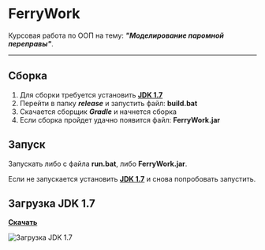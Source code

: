 FerryWork
=========

Курсовая работа по ООП на тему: _**"Моделирование паромной переправы"**_.
***

## Сборка
1. Для сборки требуется установить **[JDK 1.7](https://github.com/phpusr/BusStop/tree/ferry#-jdk-17)**
2. Перейти в папку _**release**_ и запустить файл: **build.bat**
3. Скачается сборщик _**Gradle**_ и начнется сборка
4. Если сборка пройдет удачно появится файл: **FerryWork.jar**

## Запуск
Запускать либо с файла **run.bat**, либо **FerryWork.jar**.

Если не запускается установить **[JDK 1.7](https://github.com/phpusr/BusStop/tree/ferry#-jdk-17)** и снова попробовать запустить.

## Загрузка JDK 1.7
**[Скачать](http://www.oracle.com/technetwork/java/javase/downloads/jdk7-downloads-1880260.html)**

![Загрузка JDK 1.7](http://img-fotki.yandex.ru/get/4125/104134730.0/0_9ce3b_2f164fa2_orig)
